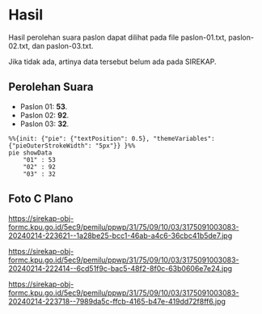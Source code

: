 # Hasil

Hasil perolehan suara paslon dapat dilihat pada file paslon-01.txt, paslon-02.txt, dan paslon-03.txt.

Jika tidak ada, artinya data tersebut belum ada pada SIREKAP.

## Perolehan Suara

 * Paslon 01: **53**.
 * Paslon 02: **92**.
 * Paslon 03: **32**.

```mermaid
%%{init: {"pie": {"textPosition": 0.5}, "themeVariables": {"pieOuterStrokeWidth": "5px"}} }%%
pie showData
    "01" : 53
    "02" : 92
    "03" : 32
```
## Foto C Plano

https://sirekap-obj-formc.kpu.go.id/5ec9/pemilu/ppwp/31/75/09/10/03/3175091003083-20240214-223621--1a28be25-bcc1-46ab-a4c6-36cbc41b5de7.jpg

https://sirekap-obj-formc.kpu.go.id/5ec9/pemilu/ppwp/31/75/09/10/03/3175091003083-20240214-222414--6cd51f9c-bac5-48f2-8f0c-63b0606e7e24.jpg

https://sirekap-obj-formc.kpu.go.id/5ec9/pemilu/ppwp/31/75/09/10/03/3175091003083-20240214-223718--7989da5c-ffcb-4165-b47e-419dd72f8ff6.jpg
